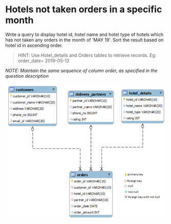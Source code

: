 # Hotels not taken orders in a specific month

Write a query to display hotel id, hotel name and hotel type of hotels which has not taken any orders in the month of 'MAY 19'. Sort the result based on hotel id in ascending order.

> HINT: Use Hotel_details and Orders tables to retrieve records. Eg: order_date= 2019-05-12

*NOTE: Maintain the same sequence of column order, as specified in the question description*

![database diagram](../database_3.png)